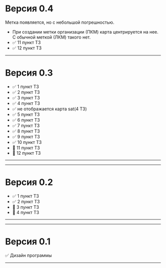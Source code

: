 # Версия 0.4
Метка появляется, но с небольшой погрешностью.
 - При создании метки организации (ПКМ) карта центрируется на нее. С обычной меткой (ЛКМ) такого нет.
 - :white_check_mark: 11 пункт ТЗ 
 - :white_check_mark: 12 пункт ТЗ
____
# Версия 0.3
 - :white_check_mark: 1 пункт ТЗ
 - :white_check_mark: 2 пункт ТЗ
 - :white_check_mark: 3 пункт ТЗ
 - :white_check_mark: 4 пункт ТЗ
 - :white_check_mark: не отображается карта sat(4 ТЗ)
 - :white_check_mark: 5 пункт ТЗ
 - :white_check_mark: 6 пункт ТЗ
 - :white_check_mark: 7 пункт ТЗ
 - :white_check_mark: 8 пункт ТЗ
 - :white_check_mark: 9 пункт ТЗ
 - :white_check_mark: 10 пункт ТЗ
 - :black_square_button: 11 пункт ТЗ
 - :black_square_button: 12 пункт ТЗ
____
____
# Версия 0.2
 - :white_check_mark: 1 пункт ТЗ
 - :white_check_mark: 2 пункт ТЗ
 - :black_square_button: 3 пункт ТЗ
 - :black_square_button: 4 пункт ТЗ
____
____
# Версия 0.1
:white_check_mark: Дизайн программы
____
